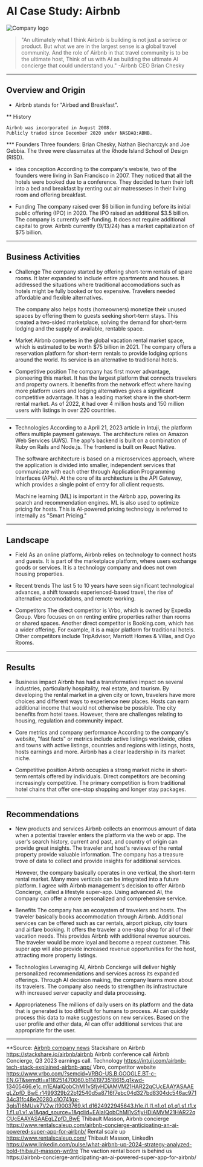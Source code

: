# AI Case Study: Airbnb

![Company logo](https://encrypted-tbn3.gstatic.com/images?q=tbn:ANd9GcTBfRcKkKFWSbtRL27I0TwfB3efMm5tDPxqrxTHgRd_msGz10y6)

> "An ultimately what I think Airbnb is building is not just a serivce or product.  But what we are in the largest sense is a global travel community.  And the role of Airbnb in that travel community is to be the ultimate host,  Think of us with AI as building the ultimate AI concierge that could understand you."  -Airbnb CEO Brian Chesky

---

## Overview and Origin

* Airbnb stands for "Airbed and Breakfast".

** History

    Airbnb was incorporated in August 2008.
    Publicly traded since December 2020 under NASDAQ:ABNB.

*** Founders
    Three founders: Brian Chesky, Nathan Biecharczyk and Joe Gebbia.  The three were classmates at the Rhode Island School of Design (RISD).

* Idea conception
    According to the company's website, two of the founders were living in San Francisco in 2007.  They noticed that all the hotels were booked due to a conference.  They decided to turn their loft into a bed and breakfast by renting out air matresseses in their living room and offering breakfast.  

* Funding
    The company raised over $6 billion in funding before its initial public offering (IPO) in 2020.  The IPO raised an additional $3.5 billion.  The company is currently self-funding.  It does not require additional capital to grow.  Airbnb currently (9/13/24) has a market capitalization of $75 billion.
---
## Business Activities

* Challenge
    The company started by offering short-term rentals of spare rooms.  It later expanded to include entire apartments and houses.  It addressed the situations where traditional accomodations such as hotels might be fully booked or too expensive.  Travelers needed affordable and flexible alternatives.

    The company also helps hosts (homeowners) monetize their unused spaces by offering them to guests seeking short-term stays.  This created a two-sided marketplace, solving the demand for short-term lodging and the supply of available, rentable space.  

* Market
    Airbnb competes in the global vacation rental market space, which is estimated to be worth $75 billion in 2021.  The company offers a reservation platform for short-term rentals to provide lodging options around the world.  Its service is an alternative to traditional hotels.

* Competitive position
    The company has first mover advantage, pioneering this market.  It has the largest platform that connects travelers and property owners.  It benefits from the network effect where having more platform users and lodging alternatives gives a significant competitive advantage.  It has a leading market share in the short-term rental market.  As of 2022, it had over 4 million hosts and 150 million users with listings in over 220 countries.  

---

* Technologies
    According to a April 21, 2023 article in Intuji, the platform offers  multiple payment gateways.  The architecture relies on Amazon Web Services (AWS).  The app's backend is built on a combination of Ruby on Rails and Node.js.  The frontend is built on React Native.  

    The software architecture is based on a microservices approach, where the application is divided into smaller, independent services that communicate with each other through Application Programming Interfaces (APIs).  At the core of its architecture is the API Gateway, which provides a single point of entry for all client requests.  

    Machine learning (ML) is important in the Airbnb app, powering its search and recommendation engines.  ML is also used to optimize pricing for hosts.  This is AI-powered pricing technology is referred to internally as "Smart Pricing."

---

## Landscape

* Field
    As an online platform, Airbnb relies on technology to connect hosts and guests.  It is part of the marketplace platform, where users exchange goods or services.  It is a technology company and does not own housing properties.

* Recent trends
    The last 5 to 10 years have seen significant technological advances, a shift towards experienced-based travel, the rise of alternative accomodations, and remote working.

* Competitors
    The direct competitor is Vrbo, which is owned by Expedia Group.  Vbro focuses on on renting entire properties rather than rooms or shared spaces.  Another direct competitor is Booking.com, which has a wider offering.  For example, it is a major platform for traditional hotels.  Other competitors include TripAdvisor, Marriott Homes & Villas, and Oyo Rooms.

---

## Results

* Business impact
    Airbnb has had a transformative impact on several industries, particularly hospitality, real estate, and tourism.  By developing the rental market in a given city or town, travelers have more choices and different ways to experience new places.  Hosts can earn additional income that would not otherwise be possible.  The city benefits from hotel taxes.  However, there are challenges relating to housing, regulation and community impact.    

* Core metrics and company performance
    According to the company's website, "fast facts" or metrics include active listings worldwide, cities and towns with active listings, countries and regions with listings, hosts, hosts earnings and more.  Airbnb has a clear leadership in its market niche.


* Competitive position
    Airbnb occupies a strong market niche in short-term rentals offered by individuals.  Direct competitors are becoming increasingly competitive.  The primary competition is from traditional hotel chains that offer one-stop shopping and longer stay packages.  

---

## Recommendations

* New products and services
    Airbnb collects an enormous amount of data when a potential traveler enters the platform via the web or app.  The user's search history, current and past, and country of origin can provide great insights.  The traveler and host's reviews of the rental property provide valuable information.  The company has a treasure trove of data to collect and provide insights for additional services.
    
    However, the company basically operates in one vertical, the short-term  rental market.  Many more verticals can be integrated into a future platform.  I agree with Airbnb management's decision to offer Airbnb Concierge, called a lifestyle super-app.  Using advanced AI, the company can offer a more personalized and comprehensive service. 

* Benefits
    The company has an ecosystem of travelers and hosts.  The traveler basically books accommodation through Airbnb.  Additional services can be offered such as car rentals, airport pickup, city tours and airfare booking.  It offers the traveler a one-stop shop for all of their vacation needs.  This provides Airbnb with additional revenue sources.  The traveler would be more loyal and become a repeat customer.  This super app will also provide increased revenue opportunities for the host, attracting more property listings.

* Technologies
    Leveraging AI, Airbnb Concierge will deliver highly personalized recommendations and services across its expanded offerings.  Through AI decision making, the company learns more about its travelers.  The company also needs to strengthen its infrastructure with increased server capacity and data processing.

* Appropriateness
    The millions of daily users on its platform and the data that is generated is too difficult for humans to process.  AI can quickly process this data to make suggestions on new services.  Based on the user profile and other data, AI can offer additional services that are appropriate for the user.     

---

**Source:
[Airbnb company news](https://news.airbnb.com/about-us/)
Stackshare on Airbnb https://stackshare.io/airbnb/airbnb
Airbnb conference call Airbnb Concierge, Q3 2023 earnings call.
Technology https://intuji.com/airbnb-tech-stack-explained-airbnb-app/
Vbro, competitor website https://www.vrbo.com/?semcid=VRBO-US.B.GOOGLE.BT-c-EN.GT&semdtl=a118251470060.b1141973518615.g1kwd-13405466.e1c.m1EAIaIQobChMI1vSfjvHDiAMVM21HAR22qCUcEAAYASAAEgLZpfD_BwE.r1499329b22b12540d5a8716f7ebc04d327bd8304dc546ac97134c31fc48e20280.c1O741gx-3gIsTI6MUvk7V2w.j19003769.k1.d1624922945643.h1e.i1.l1.n1.o1.p1.q1.s1.t1.x1.f1.u1.v1.w1&gad_source=1&gclid=EAIaIQobChMI1vSfjvHDiAMVM21HAR22qCUcEAAYASAAEgLZpfD_BwE
Thibault Masson, Airbnb concierge https://www.rentalscaleup.com/airbnb-concierge-anticipating-an-ai-powered-super-app-for-airbnb/
Rental scale up https://www.rentalscaleup.com/
Thibault Masson, LinkedIn https://www.linkedin.com/pulse/what-airbnb-up-2024-strategy-analyzed-bold-thibault-masson-wn9re
The vaction rental boom is behind us https://airbnb-concierge-anticipating-an-ai-powered-super-app-for-airbnb/